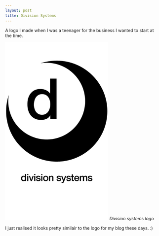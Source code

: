 ```yaml
---
layout: post
title: Division Systems
---
```


A logo I made when I was a teenager for the business I wanted to start at the time.

<img src="/images/division-systems.png" />
<cite>Division systems logo</cite>

I just realised it looks pretty similair to the logo for my blog these days. :)